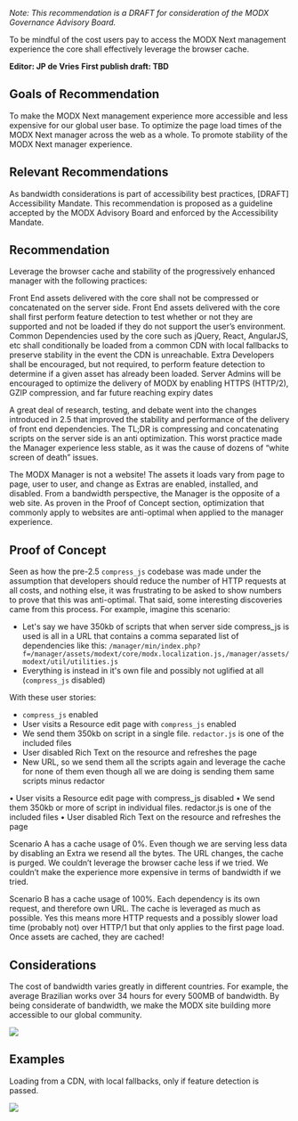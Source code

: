 _Note: This recommendation is a DRAFT for consideration of the MODX Governance Advisory Board._


To be mindful of the cost users pay to access the MODX Next management experience the core shall effectively leverage the browser cache.


**Editor: JP de Vries**
**First publish draft: TBD**


## Goals of Recommendation


To make the MODX Next management experience more accessible and less expensive for our global user base. To optimize the page load times of the MODX Next manager across the web as a whole. To promote stability of the MODX Next manager experience.


## Relevant Recommendations
As bandwidth considerations is part of accessibility best practices, [DRAFT] Accessibility Mandate. This recommendation is proposed as a guideline accepted by the MODX Advisory Board and enforced by the Accessibility Mandate.


## Recommendation
Leverage the browser cache and stability of the progressively enhanced manager with the following practices:


Front End assets delivered with the core shall not be compressed or concatenated on the server side.
Front End assets delivered with the core shall first perform feature detection to test whether or not they are supported and not be loaded if they do not support the user’s environment.
Common Dependencies used by the core such as jQuery, React, AngularJS, etc shall conditionally be loaded from a common CDN with local fallbacks to preserve stability in the event the CDN is unreachable.
Extra Developers shall be encouraged, but not required, to perform feature detection to determine if a given asset has already been loaded.
Server Admins will be encouraged to optimize the delivery of MODX by enabling HTTPS (HTTP/2), GZIP compression, and far future reaching expiry dates


A great deal of research, testing, and debate went into the changes introduced in 2.5 that improved the stability and performance of the delivery of front end dependencies. The TL;DR is compressing and concatenating scripts on the server side is an anti optimization. This worst practice made the Manager experience less stable, as it was the cause of dozens of “white screen of death” issues.


The MODX Manager is not a website! The assets it loads vary from page to page, user to user, and change as Extras are enabled, installed, and disabled. From a bandwidth perspective, the Manager is the opposite of a web site. As proven in the Proof of Concept section, optimization that commonly apply to websites are anti-optimal when applied to the manager experience.




## Proof of Concept
Seen as how the pre-2.5 `compress_js` codebase was made under the assumption that developers should reduce the number of HTTP requests at all costs, and nothing else, it was frustrating to be asked to show numbers to prove that this was anti-optimal. That said, some interesting discoveries came from this process. For example, imagine this scenario:  

 - Let's say we have 350kb of scripts that when server side compress_js is used is all in a URL that contains a comma separated list of dependencies like this:
`/manager/min/index.php?f=/manager/assets/modext/core/modx.localization.js,/manager/assets/modext/util/utilities.js`
 - Everything is instead in it's own file and possibly not uglified at all (`compress_js` disabled)


With these user stories:
 - `compress_js` enabled
 - User visits a Resource edit page with `compress_js` enabled
 - We send them 350kb on script in a single file. `redactor.js` is one of the included files
 - User disabled Rich Text on the resource and refreshes the page
 - New URL, so we send them all the scripts again and leverage the cache for none of them even though all we are doing is sending them same scripts minus redactor


• User visits a Resource edit page with compress_js disabled
	• We send them 350kb or more of script in individual files. redactor.js is one of the included files
	• User disabled Rich Text on the resource and refreshes the page


Scenario A has a cache usage of 0%. Even though we are serving less data by disabling an Extra we resend all the bytes. The URL changes, the cache is purged. We couldn’t leverage the browser cache less if we tried. We couldn’t make the experience more expensive in terms of bandwidth if we tried.


Scenario B has a cache usage of 100%. Each dependency is its own request, and therefore own URL. The cache is leveraged as much as possible. Yes this means more HTTP requests and a possibly slower load time (probably not) over HTTP/1 but that only applies to the first page load. Once assets are cached, they are cached!





## Considerations
The cost of bandwidth varies greatly in different countries. For example, the average Brazilian works over 34 hours for every 500MB of bandwidth. By being considerate of bandwidth, we make the MODX site building more accessible to our global community.

![](http://j4p.us/0S0e2g1F2r0v/Image%202016-11-03%20at%2010.46.24%20PM.jpg)



## Examples
Loading from a CDN, with local fallbacks, only if feature detection is passed.

![](http://j4p.us/282s2A321a0r/Screen%20Shot%202016-11-03%20at%2010.47.31%20PM.png)
